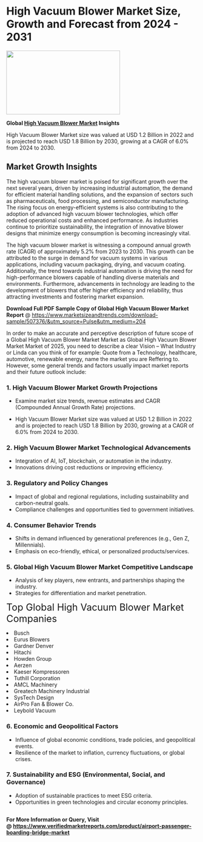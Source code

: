 <H1>High Vacuum Blower Market Size, Growth and Forecast from 2024 - 2031</H1><img class="aligncenter size-medium wp-image-584254" src="https://thirdeyenews.in/wp-content/uploads/2024/09/Global-Market-Research-300x168.jpeg" alt="" width="300" height="168" /><p><strong>Global&nbsp;<a href="https://www.marketsizeandtrends.com/download-sample/507376/&amp;utm_source=Pulse&amp;utm_medium=204">High Vacuum Blower Market</a> Insights</strong></p><p>High Vacuum Blower Market size was valued at USD 1.2 Billion in 2022 and is projected to reach USD 1.8 Billion by 2030, growing at a CAGR of 6.0% from 2024 to 2030.</p><p><h2>Market Growth Insights</h2> <p>The high vacuum blower market is poised for significant growth over the next several years, driven by increasing industrial automation, the demand for efficient material handling solutions, and the expansion of sectors such as pharmaceuticals, food processing, and semiconductor manufacturing. The rising focus on energy-efficient systems is also contributing to the adoption of advanced high vacuum blower technologies, which offer reduced operational costs and enhanced performance. As industries continue to prioritize sustainability, the integration of innovative blower designs that minimize energy consumption is becoming increasingly vital.</p> <p></p> <p>The high vacuum blower market is witnessing a compound annual growth rate (CAGR) of approximately 5.2% from 2023 to 2030. This growth can be attributed to the surge in demand for vacuum systems in various applications, including vacuum packaging, drying, and vacuum coating. Additionally, the trend towards industrial automation is driving the need for high-performance blowers capable of handling diverse materials and environments. Furthermore, advancements in technology are leading to the development of blowers that offer higher efficiency and reliability, thus attracting investments and fostering market expansion.</p> <p></p><p><span class=""><strong>Download Full PDF Sample Copy of Global High Vacuum Blower Market Report</strong> @ <a href="https://www.marketsizeandtrends.com/download-sample/507376/&amp;utm_source=Pulse&amp;utm_medium=204" target="_blank">https://www.marketsizeandtrends.com/download-sample/507376/&amp;utm_source=Pulse&amp;utm_medium=204</a></span></p><p>In order to make an accurate and perceptive description of future scope of a Global&nbsp;High Vacuum Blower Market Market as Global&nbsp;High Vacuum Blower Market Market of 2025, you need to describe a clear Vision &ndash; What Industry or Linda can you think of for example: Quote from a Technology, healthcare, automotive, renewable energy, name the market you are Reffering to. However, some general trends and factors usually impact market reports and their future outlook include:</p><h3>1.&nbsp;<strong>High Vacuum Blower Market Growth Projections</strong></h3><ul><li>Examine market size trends, revenue estimates and CAGR (Compounded Annual Growth Rate) projections.</li><li><p>High Vacuum Blower Market size was valued at USD 1.2 Billion in 2022 and is projected to reach USD 1.8 Billion by 2030, growing at a CAGR of 6.0% from 2024 to 2030.</p></li></ul><h3>2.&nbsp;<strong>High Vacuum Blower Market Technological Advancements</strong></h3><ul><li>Integration of AI, IoT, blockchain, or automation in the industry.</li><li>Innovations driving cost reductions or improving efficiency.</li></ul><h3>3.&nbsp;<strong>Regulatory and Policy Changes</strong></h3><ul><li>Impact of global and regional regulations, including sustainability and carbon-neutral goals.</li><li>Compliance challenges and opportunities tied to government initiatives.</li></ul><h3>4.&nbsp;<strong>Consumer Behavior Trends</strong></h3><ul><li>Shifts in demand influenced by generational preferences (e.g., Gen Z, Millennials).</li><li>Emphasis on eco-friendly, ethical, or personalized products/services.</li></ul><h3>5.&nbsp;<strong>Global High Vacuum Blower Market Competitive Landscape</strong></h3><ul><li>Analysis of key players, new entrants, and partnerships shaping the industry.</li><li>Strategies for differentiation and market penetration.</li></ul><p data-pm-slice="1 1 []"><span style="color: inherit; font-family: inherit; font-size: 25px;">Top Global High Vacuum Blower Market Companies</span></p><div class="" data-test-id=""><p><li>Busch</li><li> Eurus Blowers</li><li> Gardner Denver</li><li> Hitachi</li><li> Howden Group</li><li> Aerzen</li><li> Kaeser Kompressoren</li><li> Tuthill Corporation</li><li> AMCL Machinery</li><li> Greatech Machinery Industrial</li><li> SysTech Design</li><li> AirPro Fan & Blower Co.</li><li> Leybold Vacuum</li></p></div><h3>6.&nbsp;<strong>Economic and Geopolitical Factors</strong></h3><ul><li>Influence of global economic conditions, trade policies, and geopolitical events.</li><li>Resilience of the market to inflation, currency fluctuations, or global crises.</li></ul><h3>7.&nbsp;<strong>Sustainability and ESG (Environmental, Social, and Governance)</strong></h3><ul><li>Adoption of sustainable practices to meet ESG criteria.</li><li>Opportunities in green technologies and circular economy principles.</li></ul><h2><strong style="font-size: 14px;">For More Information or Query, Visit @&nbsp;</strong><a style="background-color: #ffffff; font-size: 14px;" href="https://www.marketsizeandtrends.com/report/high-vacuum-blower-market/" target="_blank">https://www.verifiedmarketreports.com/product/airport-passenger-boarding-bridge-market</a></h2>
